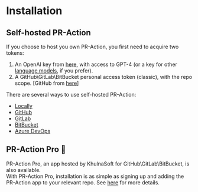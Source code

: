 # Installation

## Self-hosted PR-Action
If you choose to host you own PR-Action, you first need to acquire two tokens:

1. An OpenAI key from [here](https://platform.openai.com/api-keys), with access to GPT-4 (or a key for other [language models](https://pr-action.khulnasoft.com/usage-guide/changing_a_model/), if you prefer).
2. A GitHub\GitLab\BitBucket personal access token (classic), with the repo scope. [GitHub from [here](https://github.com/settings/tokens)]

There are several ways to use self-hosted PR-Action:

- [Locally](./locally.md)
- [GitHub](./github.md)
- [GitLab](./gitlab.md)
- [BitBucket](./bitbucket.md)
- [Azure DevOps](./azure.md)

## PR-Action Pro 💎
PR-Action Pro, an app hosted by KhulnaSoft for GitHub\GitLab\BitBucket, is also available. 
<br>
With PR-Action Pro, installation is as simple as signing up and adding the PR-Action app to your relevant repo. 
See [here](https://pr-action.khulnasoft.com/installation/pr_action_pro/) for more details.